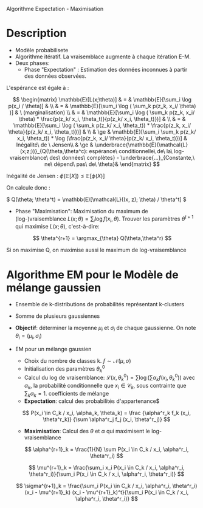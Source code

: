 Algorithme Expectation - Maximisation

# Description
 - Modèle probabilisete
 - Algorithme itératif. La vraisemblace augmente à chaque itération E-M.
 - Deux phases:
   - Phase "Expectation" : Estimation des données inconnues à partir des données observées. 
   
L'espérance est égale à :

$$
\begin{matrix}
\mathbb{E}[L(x;\theta)] & = & \mathbb{E}[\sum_i \log p(x_i / \theta)] & \\
                        & = & \mathbb{E}[\sum_i \log ( \sum_k p(z_k, x_i/ \theta) )] & \ (marginalisation) \\
                        & = & \mathbb{E}[\sum_i \log ( \sum_k p(z_k, x_i/ \theta)  * \frac{p(z_k/ x_i, \theta_t)}{p(z_k/ x_i, \theta_t)})] & \\
                        & = & \mathbb{E}[\sum_i \log ( \sum_k p(z_k/ x_i, \theta_t))  * \frac{p(z_k, x_i/ \theta}{p(z_k/ x_i, \theta_t)})] & \\
                        & \ge & \mathbb{E}[\sum_i  \sum_k p(z_k/ x_i, \theta_t))  * \log (\frac{p(z_k, x_i/ \theta}{p(z_k/ x_i, \theta_t)})] & Inégalité\ de \ Jensen\\
                        & \ge & \underbrace{\mathbb{E}(\mathcal{L}(x;z;))}_{Q(\theta,\theta^c): espérance\ conditionnelle\  de\ la\ log-vraisemblance\ des\ données\ complètes} - \underbrace{...}_{Constante,\ ne\ dépend\ pas\ de\ \theta}& 
\end{matrix}
$$ 

Inégalité de Jensen : $\phi(\mathbb{E}[X]) \le \mathbb{E}[\phi(X)]$

On calcule donc :

$
Q(\theta; \theta^t) = \mathbb(E)[\mathcal{L}((x, z); \theta) / \theta^t]
$

   - Phase "Maximisation": Maximisation du maximum de (log-)vraisemblance $L(x;\theta) = \sum_i \log f(x_i, \theta)$. Trouver les paramètres $\theta^{t+1}$ qui maximise $L(x;\theta)$, c'est-à-dire:

$$
\theta^{r+1} = \argmax_{\theta} Q(\theta,\theta^r)
$$

Si on maximise Q, on maximise aussi le maximum de log-vraisemblance

# Algorithme EM pour le Modèle de mélange gaussien

 - Ensemble de k-distributions de probabilités représentant k-clusters
 - Somme de plusieurs gaussiennes
 - **Objectif**: déterminer la moyenne $\mu_i$ et $\sigma_i$ de chaque gaussienne. On note $\theta_i = (\mu_i, \sigma_i)$
 - EM pour un mélange gaussien
   - Choix du nombre de classes k. $f \sim \mathcal{N}(\mu, \sigma)$
   - Initialisation des paramètres $\theta^0_k$
   - Calcul du log de vraisemblance: $\mathcal{L}(x, \theta^0_k) = \sum \log(\sum \alpha_k f(x_i, \theta^0_k))$ avec $\alpha_k$, la probabilité conditionnelle que $x_i \in \mathcal{C}_k$, sous contrainte que $\sum_k \alpha_k = 1$. coefficients de mélange
   - **Expectation**: calcul des probabilités d'appartenance$

   $$
   P(x_i \in C_k / x_i, \alpha_k, \theta_k) = \frac {\alpha^r_k f_k (x_i, \theta^r_k)} {\sum \alpha^r_j f_j (x_i, \theta^r_j)}
   $$

   - **Maximisation**: Calcul des $\theta$ et $\alpha$ qui maximisent le log-vraisemblance

   $$
   \alpha^{r+1}_k = \frac{1}{N} \sum P(x_i \in C_k / x_i, \alpha^r_i, \theta^r_i)
   $$

   $$
   \mu^{r+1}_k = \frac{\sum_i x_i P(x_i \in C_k / x_i, \alpha^r_i, \theta^r_i)}{\sum_i P(x_i \in C_k / x_i, \alpha^r_i, \theta^r_i)} 
   $$

   $$
   \sigma^{r+1}_k = \frac{\sum_i P(x_i \in C_k / x_i, \alpha^r_i, \theta^r_i) (x_i - \mu^{r+1}_k) (x_i - \mu^{r+1}_k)^t}{\sum_i P(x_i \in C_k / x_i, \alpha^r_i, \theta^r_i)} 
   $$
